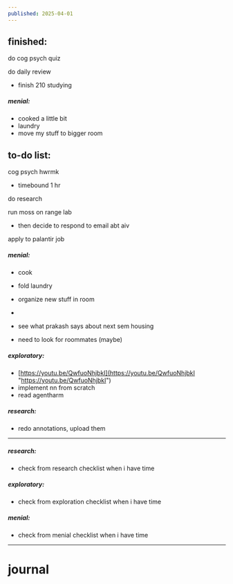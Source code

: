 ```yaml
---
published: 2025-04-01
---
```

## finished:

do cog psych quiz

do daily review
- finish 210 studying

##### menial:
- cooked a little bit 
- laundry
- move my stuff to bigger room
## to-do list:

cog psych hwrmk 
- timebound 1 hr 

do research 

run moss on range lab
- then decide to respond to email abt aiv

apply to palantir job 
##### menial:
- cook
- fold laundry
- organize new stuff in room
- 
  
- see what prakash says about next sem housing
- need to look for roommates (maybe)
##### exploratory:
- [https://youtu.be/QwfuoNhjbkI](https://youtu.be/QwfuoNhjbkI "https://youtu.be/QwfuoNhjbkI")
- implement nn from scratch
- read agentharm
##### research:
- redo annotations, upload them 

---
##### research:
- check from research checklist when i have time
##### exploratory:
- check from exploration checklist when i have time
##### menial:
- check from menial checklist when i have time

---
# journal

